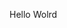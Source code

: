 Hello Wolrd






























































































































































































































































































































































































































































































































































































































































































































































































































































































































































































































































































































